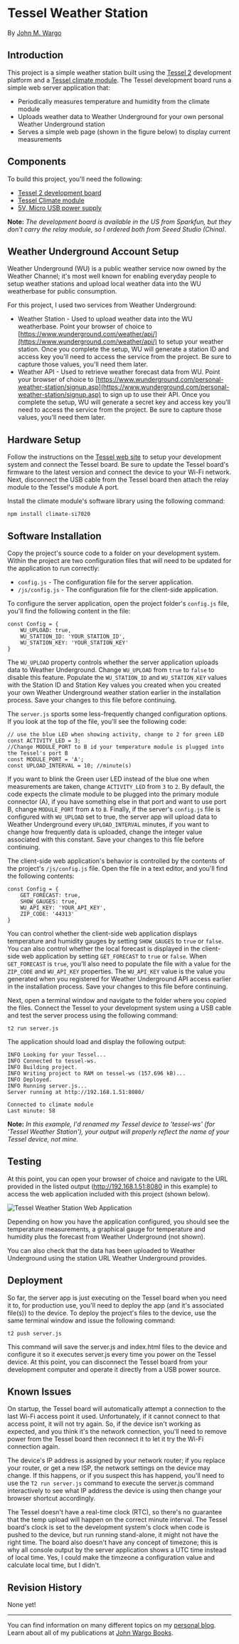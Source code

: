 Tessel Weather Station
======================
By [John M. Wargo](www.johnwargo.com)

Introduction
---------------------
This project is a simple weather station built using the [Tessel 2](https://tessel.io/) development platform and a [Tessel climate module](https://tessel.io/modules#module-climate). The Tessel development board runs a simple web server application that: 

+ Periodically measures temperature and humidity from the climate module
+ Uploads weather data to Weather Underground for your own personal Weather Underground station
+ Serves a simple web page (shown in the figure below) to display current measurements

Components
---------------------
To build this project, you'll need the following:

+ [Tessel 2 development board](https://tessel.io/)
+ [Tessel Climate module](https://tessel.io/modules#module-climate)
+ [5V, Micro USB power supply](https://www.adafruit.com/products/1995) 

**Note:** *The development board is available in the US from Sparkfun, but they don't carry the relay module, so I ordered both from Seeed Studio (China).*

Weather Underground Account Setup
---------------------------------

Weather Underground (WU) is a public weather service now owned by the Weather Channel; it's most well known for enabling everyday people to setup weather stations and upload local weather data into the WU weatherbase for public consumption.

For this project, I used two services from Weather Underground:

+ Weather Station - Used to upload weather data into the WU weatherbase. Point your browser of choice to [https://www.wunderground.com/weather/api/](https://www.wunderground.com/weather/api/) to setup your weather station. Once you complete the setup, WU will generate a station ID and access key you'll need to access the service from the project. Be sure to capture those values, you'll need them later.
+ Weather API - Used to retrieve weather forecast data from WU. Point your browser of choice to [https://www.wunderground.com/personal-weather-station/signup.asp](https://www.wunderground.com/personal-weather-station/signup.asp) to sign up to use their API. Once you complete the setup, WU will generate a secret key and access key you'll need to access the service from the project. Be sure to capture those values, you'll need them later. 

Hardware Setup
---------------------
Follow the instructions on the [Tessel web site](http://tessel.github.io/t2-start/) to setup your development system and connect the Tessel board. Be sure to update the Tessel board's firmware to the latest version and connect the device to your Wi-Fi network. Next, disconnect the USB cable from the Tessel board then attach the relay module to the Tessel's module A port.

Install the climate module's software library using the following command:

	npm install climate-si7020

Software Installation
-------------------- 
Copy the project's source code to a folder on your development system. Within the project are two configuration files that will need to be updated for the application to run correctly:

+ `config.js` - The configuration file for the server application.
+ `/js/config.js` - The configuration file for the client-side application.

To configure the server application, open the project folder's `config.js` file, you'll find the following content in the file:

	const Config = {
		WU_UPLOAD: true,
	    WU_STATION_ID: 'YOUR_STATION_ID',
	    WU_STATION_KEY: 'YOUR_STATION_KEY'
	} 

The `WU_UPLOAD` property controls whether the server application uploads data to Weather Underground. Change `WU_UPLOAD` from `true` to `false` to disable this feature. Populate the `WU_STATION_ID` and `WU_STATION_KEY` values with the Station ID and Station Key values you created when you created your own Weather Underground weather station earlier in the installation process. Save your changes to this file before continuing.

The `server.js` sports some less-frequently changed configuration options. If you look at the top of the file, you'll see the following code: 

	// use the blue LED when showing activity, change to 2 for green LED
	const ACTIVITY_LED = 3;
	//Change MODULE_PORT to B id your temperature module is plugged into the Tessel's port B
	const MODULE_PORT = 'A';
	const UPLOAD_INTERVAL = 10; //minute(s)

If you want to blink the Green user LED instead of the blue one when measurements are taken, change `ACTIVITY_LED` from `3` to `2`. By default, the code expects the climate module to be plugged into the primary module connector (A), if you have something else in that port and want to use port B, change `MODULE_PORT` from `A` to `B`. Finally, if the server's `config.js` file is configured with `WU_UPLOAD` set to true, the server app will upload data to Weather Underground every `UPLOAD_INTERVAL` minutes, if you want to change how frequently data is uploaded, change the integer value associated with this constant. Save your changes to this file before continuing.

The client-side web application's behavior is controlled by the contents of the project's `/js/config.js` file. Open the file in a text editor, and you'll find the following contents:

	const Config = {
	    GET_FORECAST: true,
	    SHOW_GAUGES: true,
	    WU_API_KEY: 'YOUR_API_KEY',
	    ZIP_CODE: '44313'
	}

You can control whether the client-side web application displays temperature and humidity gauges by setting `SHOW_GAUGES` to `true` or `false`. You can also control whether the local forecast is displayed in the client-side web application by setting `GET_FORECAST` to `true` or `false`. When `GET_FORECAST` is `true`, you'll also need to populate the file with a value for the `ZIP_CODE` and `WU_API_KEY` properties. The `WU_API_KEY` value is the value you generated when you registered for Weather Underground API access earlier in the installation process. Save your changes to this file before continuing.

Next, open a terminal window and navigate to the folder where you copied the files. Connect the Tessel to your development system using a USB cable and test the server process using the following command:

	t2 run server.js 

The application should load and display the following output:

	INFO Looking for your Tessel...
	INFO Connected to tessel-ws.
	INFO Building project.
	INFO Writing project to RAM on tessel-ws (157.696 kB)...
	INFO Deployed.
	INFO Running server.js...
	Server running at http://192.168.1.51:8080/
	
	Connected to climate module
	Last minute: 58

**Note:** *In this example, I'd renamed my Tessel device to 'tessel-ws' (for 'Tessel Weather Station'), your output will properly reflect the name of your Tessel device, not mine.* 

Testing
---------------------
At this point, you can open your browser of choice and navigate to the URL provided in the listed output (http://192.168.1.51:8080 in this example) to access the web application included with this project (shown below).

![Tessel Weather Station Web Application](http://johnwargo.com/files/tessel_weather_station_dashboard-640.png)

Depending on how you have the application configured, you should see the temperature measurements, a graphical gauge for temperature and humidity plus the forecast from Weather Underground (not shown). 

You can also check that the data has been uploaded to Weather Underground using the station URL Weather Underground provides.

Deployment
---------------------
So far, the server app is just executing on the Tessel board when you need it to, for production use, you'll need to deploy the app (and it's associated file(s)) to the device. To deploy the project's files to the device, use the same terminal window and issue the following command:

	t2 push server.js  

This command will save the server.js and index.html files to the device and configure it so it executes server.js every time you power on the Tessel device. At this point, you can disconnect the Tessel board from your development computer and operate it directly from a USB power source.

Known Issues
---------------------
On startup, the Tessel board will automatically attempt a connection to the last Wi-Fi access point it used. Unfortunately, if it cannot connect to that access point, it will not try again. So, if the device isn't working as expected, and you think it's the network connection, you'll need to remove power from the Tessel board then reconnect it to let it try the Wi-Fi connection again.

The device's IP address is assigned by your network router; if you replace your router, or get a new ISP, the network settings on the device may change. If this happens, or if you suspect this has happend, you'll need to use the `T2 run server.js` command to execute the server.js command interactively to see what IP address the device is using then change your browser shortcut accordingly.

The Tessel doesn't have a real-time clock (RTC), so there's no guarantee that the temp upload will happen on the correct minute interval. The Tessel board's clock is set to the development system's clock when code is pushed to the device, but run running stand-alone, it might not have the right time. The board also doesn't have any concept of timezone; this is why all console output by the server application shows a UTC time instead of local time. Yes, I could make the timzeone a configuration value and calculate local time, but I didn't.

Revision History
---------------------
None yet!

***

You can find information on many different topics on my [personal blog](http://www.johnwargo.com). Learn about all of my publications at [John Wargo Books](http://www.johnwargobooks.com). 
